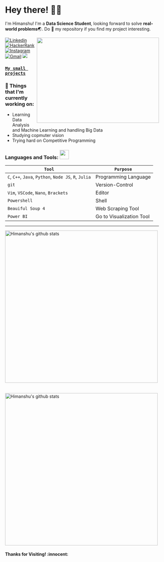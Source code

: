 <!-- Greeting -->
# Hey there! :wave::smiley:

<!--Introduction -->
I'm Himanshu! I'm a **Data Science Student**, looking forward to solve **real-world problems**:earth_asia:. Do :star2: my repository if you find my project interesting.
<br>

<img align="right" width="400" height="280" src="https://github.com/abhisheknaiidu/abhisheknaiidu/blob/master/code.gif"></img>

<!-- Your badges -->
[![Linkedin](https://img.shields.io/badge/-Himanshu-blue?style=flat&logo=Linkedin&logoColor=white)](https://www.linkedin.com/in/himanshu-negi-232566198/)
[![HackerRank](https://img.shields.io/badge/-Vicky_2000-islamicgreen?style=flat&logo=HackerRank&logoColor=black)](http://www.hackerrank.com/Vicky_2000)
[![Instagram](https://img.shields.io/badge/-hmmmanshu-c13584?style=flat&labelColor=c13584&logo=instagram&logoColor=white)](https://www.instagram.com/hmmmanshu/)
[![Gmail](https://img.shields.io/badge/-hnegi12345-c14438?style=flat&logo=Gmail&logoColor=white)](mailto:hnegi12345@gmail.com)
![](https://komarev.com/ghpvc/?username=Bot-7037&style=flat)



### [**`My small projects`**](https://bot-7037.github.io/Projects/)<br>
### 💼  Things that I'm currently working on: 
* Learning Data Analysis and Machine Learning and handling Big Data
* Studying copmuter vision
* Trying hard on Competitive Programming


 ### Languages and Tools: <img src="https://media.giphy.com/media/WUlplcMpOCEmTGBtBW/giphy.gif" width="30">
 `Tool` | `Purpose`
---|---
`C`, `C++`, `Java`, `Python`, `Node JS`, `R`, `Julia` | Programming Language
`git` | Version-Control
`Vim`, `VSCode`, `Nano`, `Brackets` | Editor
`Powershell`| Shell
`Beauiful Soup 4` | Web Scraping Tool
`Power BI` | Go to Visualization Tool
---
 
<!-- GitHub README Stats -->
<p>
    <img width="500" height="auto" align="center" alt="Himanshu's github stats" 
         src="https://github-readme-stats.vercel.app/api?username=Bot-7037&show_icons=true&theme=algolia&count_private=true" />
    <br> <br> <br>
    <img width="500" height="auto" align="center" alt="Himanshu's github stats" 
    src="https://github-readme-stats.vercel.app/api/top-langs/?username=Bot-7037&layout=compact" />

<h4 align="left"> Thanks for Visiting! :innocent:</h4> </p>
